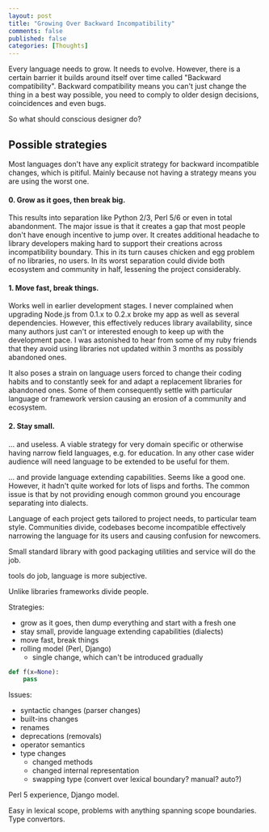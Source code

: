 ```yaml
---
layout: post
title: "Growing Over Backward Incompatibility"
comments: false
published: false
categories: [Thoughts]
---
```


<!-- When language grows it inevitably ... -->

<!-- You can't foresee every use ... -->

Every language needs to grow. It needs to evolve. However, there is a certain barrier it builds around itself over time called "Backward compatibility". Backward compatibility means you can't just change the thing in a best way possible, you need to comply to older design decisions, coincidences and even bugs.

So what should conscious designer do?


## Possible strategies

Most languages don't have any explicit strategy for backward incompatible changes, which is pitiful. Mainly because not having a strategy means you are using the worst one.


#### 0. Grow as it goes, then break big.

This results into separation like Python 2/3, Perl 5/6 or even in total abandonment. The major issue is that it creates a gap that most people don't have enough incentive to jump over. It creates additional headache to library developers making hard to support their creations across incompatibility boundary. This in its turn causes chicken and egg problem of no libraries, no users. In its worst separation could divide both ecosystem and community in half, lessening the project considerably.


#### 1. Move fast, break things.

Works well in earlier development stages. I never complained when upgrading Node.js from 0.1.x to 0.2.x broke my app as well as several dependencies. However, this effectively reduces library availability, since many authors just can't or interested enough to keep up with the development pace. I was astonished to hear from some of my ruby friends that they avoid using libraries not updated within 3 months as possibly abandoned ones.

It also poses a strain on language users forced to change their coding habits and to constantly seek for and adapt a replacement libraries for abandoned ones. Some of them consequently settle with particular language or framework version causing an erosion of a community and ecosystem.


#### 2. Stay small.

... and useless. A viable strategy for very domain specific or otherwise having narrow field languages, e.g. for education. In any other case wider audience will need language to be extended to be useful for them.

... and provide language extending capabilities. Seems like a good one. However, it hadn't quite worked for lots of lisps and forths. The common issue is that by not providing enough common ground you encourage separating into dialects.

Language of each project gets tailored to project needs, to particular team style.
Communities divide, codebases become incompatible effectively narrowing the language for its users and causing confusion for newcomers.

Small standard library with good packaging utilities and service will do the job.

tools do job, language is more subjective.

Unlike libraries frameworks divide people.



<!-- This could become so annoying that people start ... -->

<!-- It's like going though a contracting tunnel ... -->

<!-- If we thinks of field of all the possibilities ... walls ... -->

Strategies:

- grow as it goes, then dump everything and start with a fresh one
- stay small, provide language extending capabilities (dialects)
- move fast, break things
- rolling model (Perl, Django)
    + single change, which can't be introduced gradually


```python
def f(x=None):
    pass
```


Issues:

- syntactic changes (parser changes)
- built-ins changes
- renames
- deprecations (removals)
- operator semantics
- type changes
    + changed methods
    + changed internal representation
    + swapping type (convert over lexical boundary? manual? auto?)

>

Perl 5 experience, Django model.

Easy in lexical scope, problems with anything spanning scope boundaries.
Type convertors.

